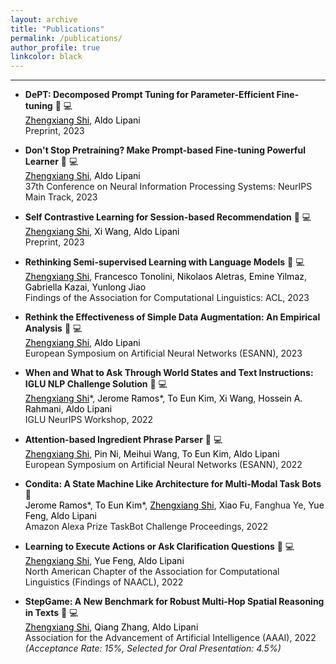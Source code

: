 ```yaml
---
layout: archive
title: "Publications"
permalink: /publications/
author_profile: true
linkcolor: black
---
```


<head>
<style>
a:link {
  text-decoration: none;
}

a:visited {
  text-decoration: none;
}

a:hover {
  text-decoration: underline;
}

a:active {
  text-decoration: underline;
}
</style>
</head>

------
* **DePT: Decomposed Prompt Tuning for Parameter-Efficient Fine-tuning** [:paperclip:](https://arxiv.org/abs/2309.05173) [:computer:](https://github.com/ZhengxiangShi/DePT) <br />
  <span style="color:black;text-decoration:underline">Zhengxiang Shi</span>, <a href="https://scholar.google.at/citations?user=fyHjfEgAAAAJ" style="color: black;">Aldo Lipani</a> <br />
  Preprint, 2023 <br />

* **Don't Stop Pretraining? Make Prompt-based Fine-tuning Powerful Learner** [:paperclip:](https://arxiv.org/abs/2305.01711) [:computer:](https://github.com/ZhengxiangShi/PowerfulPromptFT) <br />
  <span style="color:black;text-decoration:underline">Zhengxiang Shi</span>, <a href="https://scholar.google.at/citations?user=fyHjfEgAAAAJ" style="color: black;">Aldo Lipani</a> <br />
  37th Conference on Neural Information Processing Systems: NeurIPS Main Track, 2023 <br />

* **Self Contrastive Learning for Session-based Recommendation** [:paperclip:](https://arxiv.org/abs/2306.01266) [:computer:](https://github.com/ZhengxiangShi/SelfContrastiveLearningRecSys) <br />
  <span style="color:black;text-decoration:underline">Zhengxiang Shi</span>, <a href="https://scholar.google.co.uk/citations?user=nFmvLQgAAAAJ&hl=en" style="color: black;">Xi Wang</a>, <a href="https://scholar.google.at/citations?user=fyHjfEgAAAAJ" style="color: black;">Aldo Lipani</a> <br />
  Preprint, 2023 <br />

* **Rethinking Semi-supervised Learning with Language Models** [:paperclip:](https://aclanthology.org/2023.findings-acl.347/) [:computer:](https://github.com/amzn/pretraining-or-self-training) <br />
  <span style="color:black;text-decoration:underline">Zhengxiang Shi</span>, <a href="https://scholar.google.com/citations?user=4urrvVQAAAAJ&hl=en" style="color: black;">Francesco Tonolini</a>, <a href="https://scholar.google.co.uk/citations?user=uxRWFhoAAAAJ&hl=en" style="color: black;">Nikolaos Aletras</a>, <a href="https://scholar.google.com/citations?user=ocmAN4YAAAAJ&hl=en" style="color: black;">Emine Yilmaz</a>, <a href="https://scholar.google.co.uk/citations?user=0U23qOUAAAAJ&hl=en" style="color: black;">Gabriella Kazai</a>, <a href="https://scholar.google.com/citations?user=NgTM33MAAAAJ&hl=en" style="color: black;">Yunlong Jiao</a> <br />
  Findings of the Association for Computational Linguistics: ACL, 2023 <br />
  
* **Rethink the Effectiveness of Simple Data Augmentation: An Empirical Analysis** [:paperclip:](https://arxiv.org/abs/2306.07664) [:computer:](https://github.com/ZhengxiangShi/PowerfulPromptFT) <br />
  <span style="color:black;text-decoration:underline">Zhengxiang Shi</span>, <a href="https://scholar.google.at/citations?user=fyHjfEgAAAAJ" style="color: black;">Aldo Lipani</a> <br />
  European Symposium on Artificial Neural Networks (ESANN), 2023 <br />

* **When and What to Ask Through World States and Text Instructions: IGLU NLP Challenge Solution** [:paperclip:](https://github.com/ZhengxiangShi/zhengxiangshi.github.io/blob/main/files/IGLU_Team_UCL_WI_Group_Research_Prize.pdf) [:computer:](https://www.iglu-contest.net/iglu-neurips-workshop-2022) <br />
  <span style="color:black;text-decoration:underline">Zhengxiang Shi</span>\*, <a href="https://scholar.google.com/citations?view_op=list_works&hl=en&hl=en&user=4Cr-IisAAAAJ" style="color: black;">Jerome Ramos</a>\*, <a href="https://scholar.google.com/citations?user=3ymamHAAAAAJ&hl=en&oi=sra" style="color: black;">To Eun Kim</a>, <a href="https://scholar.google.co.uk/citations?user=nFmvLQgAAAAJ&hl=en" style="color: black;">Xi Wang</a>, <a href="https://scholar.google.com/citations?user=1uzYEI0AAAAJ&hl=en" style="color: black;">Hossein A. Rahmani</a>, <a href="https://scholar.google.at/citations?user=fyHjfEgAAAAJ" style="color: black;">Aldo Lipani</a> <br />
  IGLU NeurIPS Workshop, 2022 <br />

* **Attention-based Ingredient Phrase Parser** [:paperclip:](https://doi.org/10.14428/esann/2022.es2022-10) [:computer:](https://github.com/ZhengxiangShi/IngredientParsing) <br />
  <span style="color:black;text-decoration:underline">Zhengxiang Shi</span>, <a href="https://scholar.google.com/citations?user=nXZ7KHMAAAAJ&hl=en&oi=ao" style="color: black;">Pin Ni</a>, <a href="https://www.ucl.ac.uk/civil-environmental-geomatic-engineering/research/groups-centres-and-sections/spacetimelab/people" style="color: black;">Meihui Wang</a>, <a href="https://scholar.google.com/citations?user=3ymamHAAAAAJ&hl=en&oi=sra" style="color: black;">To Eun Kim</a>, <a href="https://scholar.google.at/citations?user=fyHjfEgAAAAJ" style="color: black;">Aldo Lipani</a> <br />
  European Symposium on Artificial Neural Networks (ESANN), 2022 <br />

* **Condita: A State Machine Like Architecture for Multi-Modal Task Bots** [:paperclip:](https://www.amazon.science/alexa-prize/proceedings/condita-a-state-machine-like-architecture-for-multi-modal-task-bots) <br />
  <a href="https://scholar.google.com/citations?view_op=list_works&hl=en&hl=en&user=4Cr-IisAAAAJ" style="color: black;">Jerome Ramos</a>\*, <a href="https://scholar.google.com/citations?user=3ymamHAAAAAJ&hl=en&oi=sra" style="color: black;">To Eun Kim</a>\*, <span style="color:black;text-decoration:underline">Zhengxiang Shi</span>, <a href="http://wi.cs.ucl.ac.uk/index.php/people/" style="color: black;">Xiao Fu</a>, Fanghua Ye, <a href="https://scholar.google.com/citations?user=ZNOC0lYAAAAJ&hl=en" style="color: black;">Yue Feng</a>, <a href="https://scholar.google.at/citations?user=fyHjfEgAAAAJ" style="color: black;">Aldo Lipani</a> <br />
  Amazon Alexa Prize TaskBot Challenge Proceedings, 2022 <br />

* **Learning to Execute Actions or Ask Clarification Questions** [:paperclip:](https://aclanthology.org/2022.findings-naacl.158/) [:computer:](https://github.com/ZhengxiangShi/LearnToAsk) <br />
  <span style="color:black;text-decoration:underline">Zhengxiang Shi</span>, <a href="https://scholar.google.com/citations?user=ZNOC0lYAAAAJ&hl=en" style="color: black;">Yue Feng</a>, <a href="https://scholar.google.at/citations?user=fyHjfEgAAAAJ" style="color: black;">Aldo Lipani</a> <br />
  North American Chapter of the Association for Computational Linguistics (Findings of NAACL), 2022 <br />

* **StepGame: A New Benchmark for Robust Multi-Hop Spatial Reasoning in Texts** [:paperclip:](https://ojs.aaai.org/index.php/AAAI/article/view/21383) [:computer:](https://github.com/ZhengxiangShi/StepGame) <br />
  <span style="color:black;text-decoration:underline">Zhengxiang Shi</span>, <a href="https://scholar.google.com/citations?user=ZKuRZaEAAAAJ&hl=en" style="color: black;">Qiang Zhang</a>, <a href="https://scholar.google.at/citations?user=fyHjfEgAAAAJ" style="color: black;">Aldo Lipani</a> <br />
  Association for the Advancement of Artificial Intelligence (AAAI), 2022 <br />
  *(Acceptance Rate: 15%, Selected for Oral Presentation: 4.5%)* <br />

<!-- * **Attention-based Ingredient Parser** [:computer:](https://github.com/ZhengxiangShi/IngredientParsing) <br />
  **Zhengxiang Shi**, Pin Ni, Meihui Wang, Aldo Lipani <br /> -->


<!-- {% if author.googlescholar %}
  You can also find my articles on <u><a href="{{author.googlescholar}}">my Google Scholar profile</a>.</u>
{% endif %}

{% include base_path %}

{% for post in site.publications reversed %}
  {% include archive-single.html %}
{% endfor %} -->
